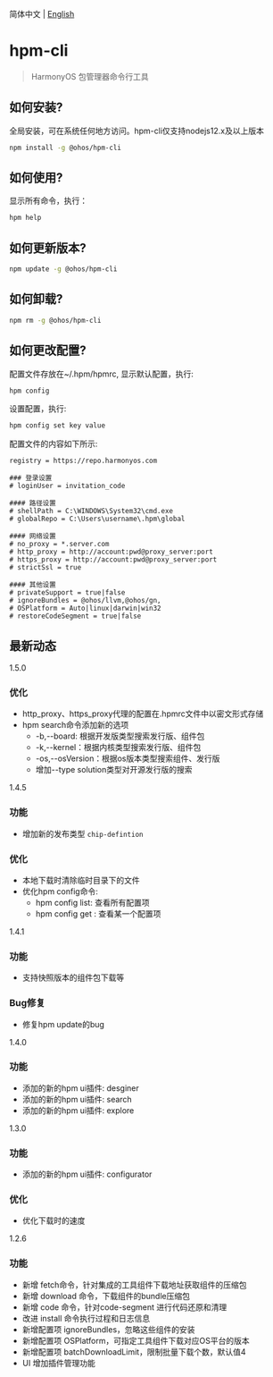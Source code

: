简体中文 | [English](./README.md)
# hpm-cli

> HarmonyOS 包管理器命令行工具


## 如何安装?

全局安装，可在系统任何地方访问。hpm-cli仅支持nodejs12.x及以上版本
```sh
npm install -g @ohos/hpm-cli
```

## 如何使用?

显示所有命令，执行：
```sh
hpm help
```

## 如何更新版本?

```sh
npm update -g @ohos/hpm-cli
```
## 如何卸载?

```sh
npm rm -g @ohos/hpm-cli
```
## 如何更改配置?
配置文件存放在~/.hpm/hpmrc, 显示默认配置，执行:
```sh
hpm config
```
设置配置，执行:
```sh
hpm config set key value
```
配置文件的内容如下所示:
```properties
registry = https://repo.harmonyos.com

### 登录设置
# loginUser = invitation_code

#### 路径设置
# shellPath = C:\WINDOWS\System32\cmd.exe
# globalRepo = C:\Users\username\.hpm\global

#### 网络设置
# no_proxy = *.server.com
# http_proxy = http://account:pwd@proxy_server:port
# https_proxy = http://account:pwd@proxy_server:port
# strictSsl = true

#### 其他设置
# privateSupport = true|false
# ignoreBundles = @ohos/llvm,@ohos/gn,
# OSPlatform = Auto|linux|darwin|win32
# restoreCodeSegment = true|false
```

## 最新动态
1.5.0
### 优化
* http_proxy、https_proxy代理的配置在.hpmrc文件中以密文形式存储
* hpm search命令添加新的选项
    - -b,--board: 根据开发版类型搜索发行版、组件包
    - -k,--kernel：根据内核类型搜索发行版、组件包
    - -os,--osVersion：根据os版本类型搜索组件、发行版
    - 增加--type solution类型对开源发行版的搜索

1.4.5
### 功能
* 增加新的发布类型 `chip-defintion`
### 优化
* 本地下载时清除临时目录下的文件
* 优化hpm config命令:
    - hpm config list: 查看所有配置项
    - hpm config get <key>: 查看某一个配置项

1.4.1
### 功能
* 支持快照版本的组件包下载等
### Bug修复
* 修复hpm update的bug

1.4.0
### 功能
* 添加的新的hpm ui插件: desginer
* 添加的新的hpm ui插件: search
* 添加的新的hpm ui插件: explore

1.3.0
### 功能
* 添加的新的hpm ui插件: configurator
  
### 优化
* 优化下载时的速度

1.2.6
### 功能
* 新增 fetch命令，针对集成的工具组件下载地址获取组件的压缩包
* 新增 download 命令，下载组件的bundle压缩包
* 新增 code 命令，针对code-segment 进行代码还原和清理
* 改进 install 命令执行过程和日志信息
* 新增配置项 ignoreBundles，忽略这些组件的安装
* 新增配置项 OSPlatform，可指定工具组件下载对应OS平台的版本
* 新增配置项 batchDownloadLimit，限制批量下载个数，默认值4
* UI 增加插件管理功能